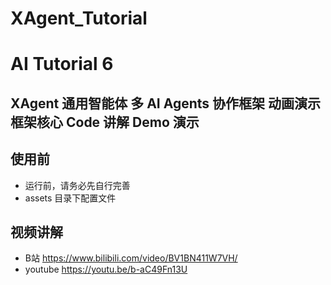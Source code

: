 # XAgent_Tutorial

# AI Tutorial 6
## XAgent 通用智能体  多 AI Agents 协作框架 动画演示 框架核心 Code 讲解  Demo 演示

## 使用前
* 运行前，请务必先自行完善
* assets 目录下配置文件

## 视频讲解
* B站       https://www.bilibili.com/video/BV1BN411W7VH/
* youtube   https://youtu.be/b-aC49Fn13U

